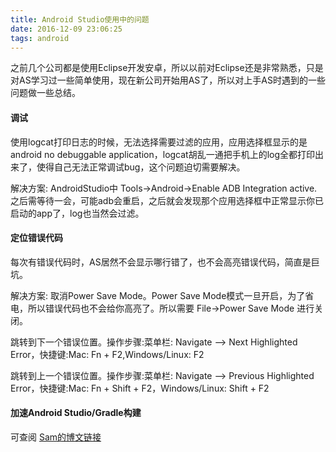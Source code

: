 ```yaml
---
title: Android Studio使用中的问题
date: 2016-12-09 23:06:25
tags: android
---
```

之前几个公司都是使用Eclipse开发安卓，所以以前对Eclipse还是非常熟悉，只是对AS学习过一些简单使用，现在新公司开始用AS了，所以对上手AS时遇到的一些问题做一些总结。

#### 调试
使用logcat打印日志的时候，无法选择需要过滤的应用，应用选择框显示的是android no debuggable application，logcat胡乱一通把手机上的log全都打印出来了，使得自己无法正常调试bug，这个问题迫切需要解决。

解决方案:
AndroidStudio中 Tools->Android->Enable ADB Integration active.
之后需等待一会，可能adb会重启，之后就会发现那个应用选择框中正常显示你已启动的app了，log也当然会过滤。
<!-- more -->
#### 定位错误代码
每次有错误代码时，AS居然不会显示哪行错了，也不会高亮错误代码，简直是巨坑。

解决方案:
取消Power Save Mode。Power Save Mode模式一旦开启，为了省电，所以错误代码也不会给你高亮了。所以需要 File->Power Save Mode 进行关闭。

跳转到下一个错误位置。操作步骤:菜单栏: Navigate —> Next Highlighted Error，快捷键:Mac: Fn + F2,Windows\/Linux: F2

跳转到上一个错误位置。操作步骤:菜单栏: Navigate —> Previous Highlighted Error，快捷键:Mac: Fn + Shift + F2，Windows\/Linux: Shift + F2

#### 加速Android Studio/Gradle构建
可查阅 [Sam的博文链接](http://blog.isming.me/2015/03/18/android-build-speed-up/)
